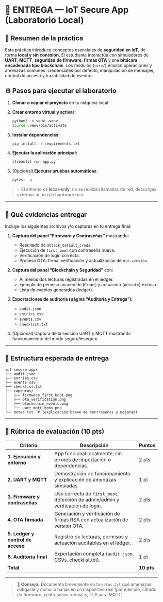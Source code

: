 # 🧾 ENTREGA — IoT Secure App (Laboratorio Local)

## 📘 Resumen de la práctica

Esta práctica introduce conceptos esenciales de **seguridad en IoT**, de forma **local y sin conexión**.
El estudiante interactúa con simuladores de **UART**, **MQTT**, **seguridad de firmware**, **firmas OTA** y una **bitácora encadenada tipo blockchain**.
Los módulos (`core/`) emulan operaciones y amenazas comunes: credenciales por defecto, manipulación de mensajes, control de acceso y trazabilidad de eventos.

## ⚙️ Pasos para ejecutar el laboratorio

1. **Clonar o copiar el proyecto** en tu máquina local.
2. **Crear entorno virtual y activar:**

   ```bash
   python3 -m venv .venv
   source .venv/bin/activate
   ```
3. **Instalar dependencias:**

   ```bash
   pip install -r requirements.txt
   ```
4. **Ejecutar la aplicación principal:**

   ```bash
   streamlit run app.py
   ```
5. (Opcional) **Ejecutar pruebas automáticas:**

   ```bash
   pytest -q
   ```

> 💡 El entorno es **local-only**: no se realizan llamadas de red, descargas externas ni uso de hardware real.

---

## 📸 Qué evidencias entregar

Incluye los siguientes archivos y/o capturas en tu entrega final:

1. **Captura del panel “Firmware y Contraseñas”** mostrando:

   * Resultado de `attack_default_creds`.
   * Ejecución de `first_boot` con contraseña nueva.
   * Verificación de login correcta.
   * Proceso OTA: firma, verificación y actualización de `ota_version`.

2. **Captura del panel “Blockchain y Seguridad”** con:

   * Al menos dos lecturas registradas en el ledger.
   * Ejemplo de permiso concedido (`Grant`) y actuación (`Actuate`) exitosa.
   * Lista de eventos generados (ledger).

3. **Exportaciones de auditoría (página “Auditoría y Entrega”):**

   * `audit.json`
   * `entries.csv`
   * `events.csv`
   * `checklist.txt`

4. (Opcional) Captura de la sección UART y MQTT mostrando funcionamiento del modo seguro/inseguro.

---

## 📂 Estructura esperada de entrega

```
iot-secure-app/
├── audit.json
├── entries.csv
├── events.csv
├── checklist.txt
├── capturas/
│   ├── firmware_first_boot.png
│   ├── ota_verification.png
│   ├── blockchain_events.png
│   └── uart_mqtt_demo.png
└── notas.txt  # (explicación breve de contraseñas y mejoras)
```

---

## 🧮 Rúbrica de evaluación (10 pts)

| Criterio                          | Descripción                                                                     | Puntos     |
| --------------------------------- | ------------------------------------------------------------------------------- | ---------- |
| **1. Ejecución y entorno**        | App funcional localmente, sin errores de importación o dependencias.            | 2 pts      |
| **2. UART y MQTT**                | Demostración de funcionamiento y explicación de amenazas simuladas.             | 1 pt       |
| **3. Firmware y contraseñas**     | Uso correcto de `first_boot`, detección de admin/admin y verificación de login. | 2 pts      |
| **4. OTA firmada**                | Generación y verificación de firmas RSA con actualización de versión OTA.       | 2 pts      |
| **5. Ledger y control de acceso** | Registro de lecturas, permisos y actuación auditables en el ledger.             | 2 pts      |
| **6. Auditoría final**            | Exportación completa (`audit.json`, CSVs, checklist.txt).                       | 1 pt       |
| **Total**                         |                                                                                 | **10 pts** |

---

> 💬 **Consejo:** Documenta brevemente en tu `notas.txt` qué amenazas mitigaste y cómo lo harías en un dispositivo real (por ejemplo, cifrado de firmware, contraseñas robustas, TLS para MQTT).
